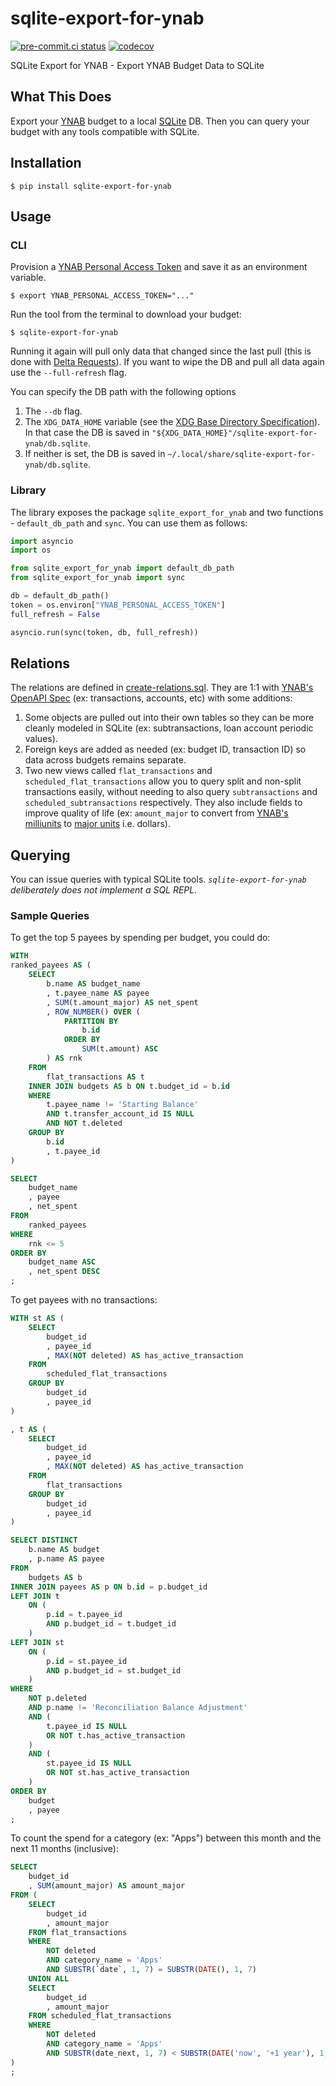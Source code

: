 # sqlite-export-for-ynab

[![pre-commit.ci status](https://results.pre-commit.ci/badge/github/mxr/sqlite-export-for-ynab/main.svg)](https://results.pre-commit.ci/latest/github/mxr/sqlite-export-for-ynab/main) [![codecov](https://codecov.io/github/mxr/sqlite-export-for-ynab/graph/badge.svg?token=NVCP6RDKSH)](https://codecov.io/github/mxr/sqlite-export-for-ynab)

SQLite Export for YNAB - Export YNAB Budget Data to SQLite

## What This Does

Export your [YNAB](https://ynab.com/) budget to a local [SQLite](https://www.sqlite.org/) DB. Then you can query your budget with any tools compatible with SQLite.

## Installation

```console
$ pip install sqlite-export-for-ynab
```

## Usage

### CLI

Provision a [YNAB Personal Access Token](https://api.ynab.com/#personal-access-tokens) and save it as an environment variable.

```console
$ export YNAB_PERSONAL_ACCESS_TOKEN="..."
```

Run the tool from the terminal to download your budget:

```console
$ sqlite-export-for-ynab
```

Running it again will pull only data that changed since the last pull (this is done with [Delta Requests](https://api.ynab.com/#deltas)). If you want to wipe the DB and pull all data again use the `--full-refresh` flag.

You can specify the DB path with the following options
1. The `--db` flag.
1. The `XDG_DATA_HOME` variable (see the [XDG Base Directory Specification](https://specifications.freedesktop.org/basedir-spec/latest/index.html)). In that case the DB is saved in `"${XDG_DATA_HOME}"/sqlite-export-for-ynab/db.sqlite`.
1. If neither is set, the DB is saved in `~/.local/share/sqlite-export-for-ynab/db.sqlite`.

### Library

The library exposes the package `sqlite_export_for_ynab` and two functions - `default_db_path` and `sync`. You can use them as follows:

```python
import asyncio
import os

from sqlite_export_for_ynab import default_db_path
from sqlite_export_for_ynab import sync

db = default_db_path()
token = os.environ["YNAB_PERSONAL_ACCESS_TOKEN"]
full_refresh = False

asyncio.run(sync(token, db, full_refresh))
```

## Relations

The relations are defined in [create-relations.sql](sqlite_export_for_ynab/ddl/create-relations.sql). They are 1:1 with [YNAB's OpenAPI Spec](https://api.ynab.com/papi/open_api_spec.yaml) (ex: transactions, accounts, etc) with some additions:

1. Some objects are pulled out into their own tables so they can be more cleanly modeled in SQLite (ex: subtransactions, loan account periodic values).
1. Foreign keys are added as needed (ex: budget ID, transaction ID) so data across budgets remains separate.
1. Two new views called `flat_transactions` and `scheduled_flat_transactions` allow you to query split and non-split transactions easily, without needing to also query `subtransactions` and `scheduled_subtransactions` respectively. They also include fields to improve quality of life (ex: `amount_major` to convert from [YNAB's milliunits](https://api.ynab.com/#formats) to [major units](https://en.wikipedia.org/wiki/ISO_4217) i.e. dollars).

## Querying

You can issue queries with typical SQLite tools. *`sqlite-export-for-ynab` deliberately does not implement a SQL REPL.*

### Sample Queries

To get the top 5 payees by spending per budget, you could do:

```sql
WITH
ranked_payees AS (
    SELECT
        b.name AS budget_name
        , t.payee_name AS payee
        , SUM(t.amount_major) AS net_spent
        , ROW_NUMBER() OVER (
            PARTITION BY
                b.id
            ORDER BY
                SUM(t.amount) ASC
        ) AS rnk
    FROM
        flat_transactions AS t
    INNER JOIN budgets AS b ON t.budget_id = b.id
    WHERE
        t.payee_name != 'Starting Balance'
        AND t.transfer_account_id IS NULL
        AND NOT t.deleted
    GROUP BY
        b.id
        , t.payee_id
)

SELECT
    budget_name
    , payee
    , net_spent
FROM
    ranked_payees
WHERE
    rnk <= 5
ORDER BY
    budget_name ASC
    , net_spent DESC
;
```

To get payees with no transactions:

```sql
WITH st AS (
    SELECT
        budget_id
        , payee_id
        , MAX(NOT deleted) AS has_active_transaction
    FROM
        scheduled_flat_transactions
    GROUP BY
        budget_id
        , payee_id
)

, t AS (
    SELECT
        budget_id
        , payee_id
        , MAX(NOT deleted) AS has_active_transaction
    FROM
        flat_transactions
    GROUP BY
        budget_id
        , payee_id
)

SELECT DISTINCT
    b.name AS budget
    , p.name AS payee
FROM
    budgets AS b
INNER JOIN payees AS p ON b.id = p.budget_id
LEFT JOIN t
    ON (
        p.id = t.payee_id
        AND p.budget_id = t.budget_id
    )
LEFT JOIN st
    ON (
        p.id = st.payee_id
        AND p.budget_id = st.budget_id
    )
WHERE
    NOT p.deleted
    AND p.name != 'Reconciliation Balance Adjustment'
    AND (
        t.payee_id IS NULL
        OR NOT t.has_active_transaction
    )
    AND (
        st.payee_id IS NULL
        OR NOT st.has_active_transaction
    )
ORDER BY
    budget
    , payee
;
```

To count the spend for a category (ex: "Apps") between this month and the next 11 months (inclusive):

```sql
SELECT
    budget_id
    , SUM(amount_major) AS amount_major
FROM (
    SELECT
        budget_id
        , amount_major
    FROM flat_transactions
    WHERE
        NOT deleted
        AND category_name = 'Apps'
        AND SUBSTR(`date`, 1, 7) = SUBSTR(DATE(), 1, 7)
    UNION ALL
    SELECT
        budget_id
        , amount_major
    FROM scheduled_flat_transactions
    WHERE
        NOT deleted
        AND category_name = 'Apps'
        AND SUBSTR(date_next, 1, 7) < SUBSTR(DATE('now', '+1 year'), 1, 7)
)
;
```
